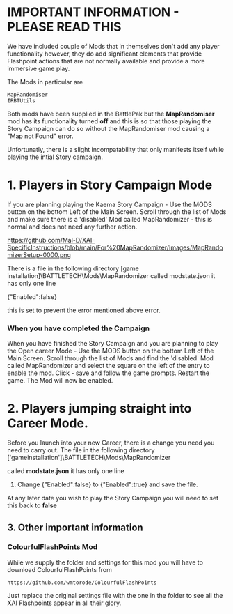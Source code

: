 # IMPORTANT INFORMATION - PLEASE READ THIS

We have included couple of Mods that in themselves don't add any player functionality however, they do add significant elements that provide Flashpoint actions that are not normally available and provide a more immersive game play.

The Mods in particular are  

    MapRandomiser
    IRBTUtils


Both mods have been supplied in the BattlePak but the **MapRandomiser** mod has its functionality turned **off** and this is so that those playing the Story Campaign can do so without the MapRandomiser mod causing a "Map not Found" error.

Unfortunatly, there is a slight incompatability that only manifests itself while playing the intial Story campaign. 

# 1.    Players in Story Campaign Mode

If you are planning playing the Kaema Story Campaign - Use the MODS button on the bottom Left of the Main Screen. Scroll through the list of Mods and make sure there is a 'disabled' Mod called MapRandomizer - this is normal and does not need any further action.

https://github.com/Mal-D/XAI-SpecificInstructions/blob/main/For%20MapRandomizer/Images/MapRandomizerSetup-0000.png

There is a file in the following directory 
[game installation]\BATTLETECH\Mods\MapRandomizer called modstate.json it has only one line

{"Enabled":false}

this is set to prevent the error mentioned above error. 
### When you have completed the Campaign

When you have finished the Story Campaign and you are planning to play the Open career Mode - Use the MODS button on the bottom Left of the Main Screen. Scroll through the list of Mods and find the 'disabled' Mod called MapRandomizer and select the square on the left of the entry to enable the mod. 
Click - save and follow the game prompts. Restart the game. The Mod will now be enabled.

# 2. Players jumping straight into Career Mode.    

Before you launch into your new Career, there is a change you need you need to carry out. The file in the following directory 
['gameinstallation']\BATTLETECH\Mods\MapRandomizer
 
called **modstate.json** it has only one line

1.    Change {"Enabled":false} to {"Enabled":true} and save the file.

At any later date you wish to play the Story Campaign you will need to set this back to **false**

## 3.    Other important information

### ColourfulFlashPoints Mod

While we supply the folder and settings for this mod you will have to download ColourfulFlashPoints from 

    https://github.com/wmtorode/ColourfulFlashPoints

Just replace the original settings file with the one in the folder to see all the XAI Flashpoints appear in all their glory.

 
